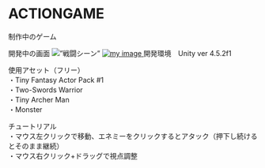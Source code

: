 ACTIONGAME
==========
制作中のゲーム

開発中の画面
<img alt=”戦闘シーン” src=”https://github.com/Nadd3564/ACTIONGAME.git” />
<a target="_blank"
    href="/Nadd3564/ACTIONGAME.jpg">
    <img style="max-width:100%;" alt="my image"
        src="/Nadd3564/ACTIONGAME.jpg">
</a>
開発環境　Unity ver 4.5.2f1

使用アセット（フリー）
<br>・Tiny Fantasy Actor Pack #1
<br>・Two-Swords Warrior
<br>・Tiny Archer Man
<br>・Monster

チュートリアル
<br>・マウス左クリックで移動、エネミーをクリックするとアタック（押下し続けるとそのまま継続）
<br>・マウス右クリック+ドラッグで視点調整
